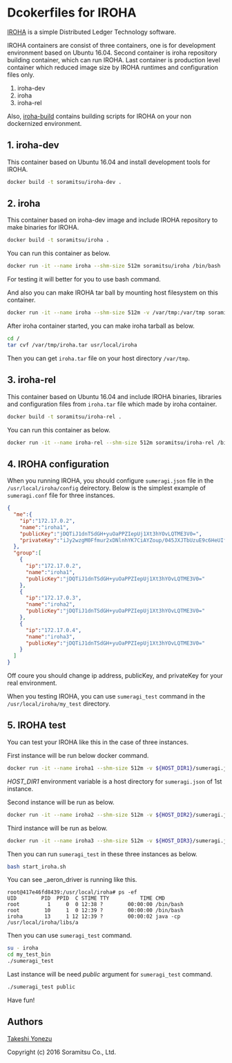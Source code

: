 # Dcokerfiles for IROHA

[IROHA](http://iroha.tech/) is a simple Distributed Ledger Technology software.

IROHA containers are consist of three containers, one is for development environment based on Ubuntu 16.04. Second container is iroha repository building container, which can run IROHA. Last container is production level container  which reduced image size by IROHA runtimes and configuration files only.

1. iroha-dev
1. iroha
1. iroha-rel

Also, [iroha-build](iroha-build/) contains building scripts for IROHA on your non dockernized environment.

## 1. iroha-dev

This container based on Ubuntu 16.04 and install development tools for IROHA.

``` bash
docker build -t soramitsu/iroha-dev .
```

## 2. iroha

This container based on iroha-dev image and include IROHA repository to make binaries for IROHA.

``` bash
docker build -t soramitsu/iroha .
```

You can run this container as below.

``` bash
docker run -it --name iroha --shm-size 512m soramitsu/iroha /bin/bash
```

For testing it will better for you to use bash command.

And also you can make IROHA tar ball by mounting host filesystem on this container.

``` bash
docker run -it --name iroha --shm-size 512m -v /var/tmp:/var/tmp soramitsu/iroha /bin/bash
```

After iroha container started, you can make iroha tarball as below.

``` bash
cd /
tar cvf /var/tmp/iroha.tar usr/local/iroha
``` 

Then you can get `iroha.tar` file on your host directory `/var/tmp`.

## 3. iroha-rel

This container based on Ubuntu 16.04 and include IROHA binaries, libraries and configuration files from `iroha.tar` file which made by iroha container.

``` bash
docker build -t soramitsu/iroha-rel .
```

You can run this container as below.

``` bash
docker run -it --name iroha-rel --shm-size 512m soramitsu/iroha-rel /bin/bash
```

## 4. IROHA configuration

When you running IROHA,  you should configure `sumeragi.json` file in the `/usr/local/iroha/config` deirectory. Below is the simplest example of `sumeragi.conf` file for three instances.

``` json:sumeragi.json
{
  "me":{
    "ip":"172.17.0.2",
    "name":"iroha1",
    "publicKey":"jDQTiJ1dnTSdGH+yuOaPPZIepUj1Xt3hYOvLQTME3V0=",
    "privateKey":"iJy2wzgM0Ffmur2xDNlnhYK7CiAYZoup/045JXJTbUzuE9c6HeUIf7hoqtppEsZQncC1EEw+gGhboLcbMNKadw=="
  },
  "group":[
    {
      "ip":"172.17.0.2",
      "name":"iroha1",
      "publicKey":"jDQTiJ1dnTSdGH+yuOaPPZIepUj1Xt3hYOvLQTME3V0="
    },
    {
      "ip":"172.17.0.3",
      "name":"iroha2",
      "publicKey":"jDQTiJ1dnTSdGH+yuOaPPZIepUj1Xt3hYOvLQTME3V0="
    },
    {
      "ip":"172.17.0.4",
      "name":"iroha3",
      "publicKey":"jDQTiJ1dnTSdGH+yuOaPPZIepUj1Xt3hYOvLQTME3V0="
    }
  ]
}
```
Off coure you should change ip address, publicKey, and privateKey for your real environment.

When you testing IROHA, you can use `sumeragi_test` command in the `/usr/local/iroha/my_test` directory. 

## 5. IROHA test

You can test your IROHA like this in the case of three instances.

First instance will be run below docker command.

``` bash
docker run -it --name iroha1 --shm-size 512m -v ${HOST_DIR1}/sumeragi.json:/usr/local/iroha/config soramitsu/iroha-rel /bin/bash
```
_HOST_DIR1_ environment variable is a host directory for `sumeragi.json` of 1st instance.

Second instance will be run as below.

``` bash
docker run -it --name iroha2 --shm-size 512m -v ${HOST_DIR2}/sumeragi.json:/usr/local/iroha/config soramitsu/iroha-rel /bin/bash
```

Third instance will be run as below.

``` bash
docker run -it --name iroha3 --shm-size 512m -v ${HOST_DIR3}/sumeragi.json:/usr/local/iroha/config soramitsu/iroha-rel /bin/bash
```
Then you can run `sumeragi_test` in these three instances as below.

``` bash
bash start_iroha.sh
```

You can see _aeron_driver is running like this.

```
root@417e46fd8439:/usr/local/iroha# ps -ef
UID        PID  PPID  C STIME TTY          TIME CMD
root         1     0  0 12:38 ?        00:00:00 /bin/bash
root        10     1  0 12:39 ?        00:00:00 /bin/bash
iroha       13     1 12 12:39 ?        00:00:02 java -cp /usr/local/iroha/libs/a
```

Then you can use `sumeragi_test` command.

``` bash
su - iroha
cd my_test_bin
./sumeragi_test
```

Last instance will be need _public_ argument for `sumeragi_test` command.

``` bash
./sumeragi_test public
```

Have fun!

## Authors
[Takeshi Yonezu](https://github.com/tkyonezu)

Copyright (c) 2016 Soramitsu Co., Ltd.
